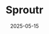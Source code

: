 ---  
layout: startup_page  
title: "Sproutr"  
id: "sproutr.com"  
permalink: "/sproutrsproutr.com05152025/"  
website: "https://www.sproutr.com/"  
funding_round: "Seed"  
funding_amount: ""  
investors: "Altai Ventures"  
about: "Sproutr is an insurance product design and build firm that helps MGAs/MGUs, program administrators, and carriers bridge the gap between innovation and execution in the insurance industry. The company empowers them to launch new P&C products and programs faster and more efficiently by navigating complex regulatory processes and internal structures. Sproutr's team provides end-to-end support, including market validation, underwriting guidelines, and regulatory filings."  
markets: "Insurtech"  
hq: "Greater Philadelphia, Pennsylvania, United States"  
founded_year: "2022"  
linkedin: "https://www.linkedin.com/company/sproutr-llc"  
twitter: ""  
instagram: ""  
facebook: ""  
crunchbase: "https://www.crunchbase.com/organization/sproutr-52df"  
pitchbook: ""  

date_display: "15-May-2025"  
date: "2025-05-15"

# SEO Optimization  
meta_title: "Sproutr - Seed"  
meta_description: "Sproutr, Sproutr is an insurance product design and build firm that helps MGAs/MGUs, program administrators, and carriers bridge the gap between innovation and..."  
meta_keywords: "Sproutr, Insurtech, Seed funding"  
canonical_url: "https://startup.projectstartups.com/sproutrsproutr.com05152025/"  
---